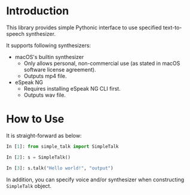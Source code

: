 # Introduction

This library provides simple Pythonic interface to use specified text-to-speech synthesizer.

It supports following synthesizers:

- macOS's builtin synthesizer
  - Only allows personal, non-commercial use (as stated in macOS software license agreement).
  - Outputs mp4 file.
- eSpeak NG
  - Requires installing eSpeak NG CLI first.
  - Outputs wav file.

# How to Use

It is straight-forward as below:

``` python
In [1]: from simple_talk import SimpleTalk

In [2]: s = SimpleTalk()

In [3]: s.talk("Hello world!", "output")
```

In addition, you can specify voice and/or synthesizer when constructing `SimpleTalk` object.
